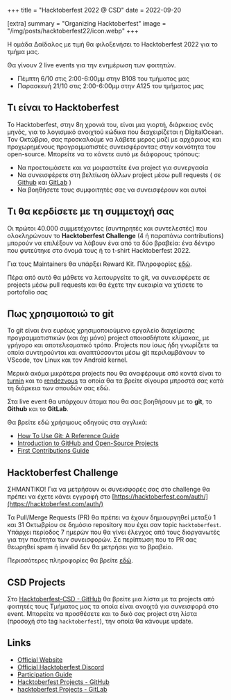 +++
title = "Hacktoberfest 2022 @ CSD"
date = 2022-09-20

[extra]
summary = "Organizing Hacktoberfest"
image = "/img/posts/hacktoberfest22/icon.webp"
+++

<!-- <p align="center">
  <img alt="Hacktoberfest 2022 Banner" src="/img/posts/hacktoberfest22/banner_s.webp" />
</p> -->

Η ομάδα Δαίδαλος με τιμή θα φιλοξενήσει το Hacktoberfest 2022 για το τμήμα μας. 

Θα γίνουν 2 live events για την ενημέρωση των φοιτητών.

- Πέμπτη  6/10 στις 2:00-6:00μμ στην Β108 του τμήματος μας
- Παρασκευή 21/10 στις 2:00-6:00μμ στην A125 του τμήματος μας

## Τι είναι το Hacktoberfest

Το Hacktoberfest, στην 8η χρονιά του, είναι μια γιορτή, διάρκειας ενός μηνός, για το λογισμικό ανοιχτού κώδικα που διαχειρίζεται η DigitalOcean. Τον Οκτώβριο, σας προσκαλούμε να λάβετε μερος μαζί με αρχάριους και προχωρημένους προγραμματιστές συνεισφέροντας στην κοινότητα του open-source. Μπορείτε να το κάνετε αυτό με διάφορους τρόπους:
- Να προετοιμάσετε και να μοιραστείτε ένα project για συνεργασία
- Να συνεισφέρετε στη βελτίωση άλλων project μέσω pull requests ( σε [Github](https://github.com/topics/hacktoberfest) και [GitLab](https://gitlab.com/explore/projects?topic=hacktoberfest) )
- Να βοηθήσετε τους συμφοιτητές σας να συνεισφέρουν και αυτοί

## Τι θα κερδίσετε με τη συμμετοχή σας

Οι πρώτοι 40.000 συμμετέχοντες (συντηρητές και συντελεστές) που ολοκληρώνουν το **Hacktoberfest Challenge** (4 ή παραπάνω contributions) μπορούν να επιλέξουν να λάβουν ένα από τα δύο βραβεία: ένα δέντρο που φυτεύτηκε στο όνομά τους ή το t-shirt Hacktoberfest 2022.

Για τους Maintainers θα υπάρξει Reward Kit. Πληροφορίες [εδώ](https://hacktoberfest.com/participation/#maintainers).

Πέρα από αυτό θα μάθετε να λειτουργείτε το git, να συνεισφέρετε σε projects μέσω pull requests και θα έχετε την ευκαιρία να χτίσετε το portofolio σας

## Πως χρησιμοποιώ το git

Το git είναι ένα ευρέως χρησιμοποιούμενο εργαλείο διαχείρισης προγραμματιστικών (και όχι μόνο) project οποιασδήποτε κλίμακας, με γρήγορο και αποτελεσματικό τρόπο. Projects που ίσως ήδη γνωρίζετε τα οποία συντηρούνται και αναπτύσσονται μέσω git περιλαμβάνουν το VScode, τον Linux και τον Android kernel.

Μερικά ακόμα μικρότερα projects που θα αναφέρουμε από κοντά είναι το [turnin](https://github.com/zakkak/turnin) και το [rendezvous](https://github.com/zakkak/rendezvous/) τα οποία θα τα βρείτε σίγουρα μπροστά σας κατά τη διάρκεια των σπουδών σας εδώ.

Στα live event θα υπάρχουν άτομα που θα σας βοηθήσουν με το **git**, το **Github** και το **GitLab**.

Θα βρείτε εδώ χρήσιμους οδηγούς στα αγγλικά:
- [How To Use Git: A Reference Guide](https://www.digitalocean.com/community/cheatsheets/how-to-use-git-a-reference-guide)
- [Introduction to GitHub and Open-Source Projects](https://www.digitalocean.com/community/tutorial_series/an-introduction-to-open-source)
- [First Contributions Guide](https://github.com/firstcontributions/first-contributions)

## Hacktoberfest Challenge

ΣΗΜΑΝΤΙΚΟ! Για να μετρήσουν οι συνεισφορές σας στο challenge θα πρέπει να έχετε κάνει εγγραφή στο [https://hacktoberfest.com/auth/](https://hacktoberfest.com/auth/)

Τα Pull/Merge Requests (PR) θα πρέπει να έχουν δημιουργηθεί μεταξύ 1 και 31 Οκτωβρίου σε δημόσιο repository που έχει σαν topic `hacktoberfest`. Υπάρχει περίοδος 7 ημερών που θα γίνει έλεγχος από τους διοργανωτές για την ποιότητα των συνεισφορών. Σε περίπτωση που το PR σας θεωρηθεί spam ή invalid δεν θα μετρήσει για το βραβείο.

Περισσότερες πληροφορίες θα βρείτε [εδώ](https://hacktoberfest.com/participation/#pr-mr-details).

## CSD Projects

Στο [Hacktoberfest-CSD - GitHub](https://github.com/0xdeada1u5/Hacktoberfest-CSD) θα βρείτε μια λίστα με τα projects από φοιτητές τους Τμήματος μας τα οποία είναι ανοιχτά για συνεισφορά στο event. Μπορείτε να προσθέσετε και το δικό σας project στη λίστα (προσοχή στο tag `hacktoberfest`), την οποία θα κάνουμε update.

## Links
- [Official Website](https://hacktoberfest.com)
- [Official Hacktoberfest Discord](https://discord.gg/hacktoberfest)
- [Participation Guide](https://hacktoberfest.com/participation)
- [Hacktoberfest Projects - GitHub](https://github.com/topics/hacktoberfest)
- [hacktoberfest Projects - GitLab](https://gitlab.com/explore/projects?topic=hacktoberfest)